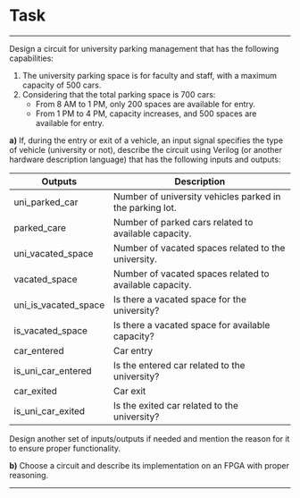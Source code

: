 # Task

---

Design a circuit for university parking management that has the following capabilities:

1. The university parking space is for faculty and staff, with a maximum capacity of 500 cars.
2. Considering that the total parking space is 700 cars:
   - From 8 AM to 1 PM, only 200 spaces are available for entry.
   - From 1 PM to 4 PM, capacity increases, and 500 spaces are available for entry.

**a)** If, during the entry or exit of a vehicle, an input signal specifies the type of vehicle (university or not), describe the circuit using Verilog (or another hardware description language) that has the following inputs and outputs:

| Outputs              | Description                                              |
| -------------------- | -------------------------------------------------------- |
| uni_parked_car       | Number of university vehicles parked in the parking lot. |
| parked_care          | Number of parked cars related to available capacity.     |
| uni_vacated_space    | Number of vacated spaces related to the university.      |
| vacated_space        | Number of vacated spaces related to available capacity.  |
| uni_is_vacated_space | Is there a vacated space for the university?             |
| is_vacated_space     | Is there a vacated space for available capacity?         |
| car_entered          | Car entry                                                |
| is_uni_car_entered   | Is the entered car related to the university?            |
| car_exited           | Car exit                                                 |
| is_uni_car_exited    | Is the exited car related to the university?             |

Design another set of inputs/outputs if needed and mention the reason for it to ensure proper functionality.

**b)** Choose a circuit and describe its implementation on an FPGA with proper reasoning.

---

<!-- # Question

---

Design a 512-bit processor with the following three components:

1. A register file with 4 512-bit registers named A1 to A4 that can store data. This register file should be capable of performing addition and multiplication operations with inputs from A1 and A2, outputting the result in A3. The output from A3 should be able to be transferred to A4.
2. A memory with a depth of 512 and a width of 32 bits. This memory should be capable of storing 16 consecutive addresses from memory in one instruction cycle.
3. A set of instructions for this processor that includes:
   - Storing data from one of the registers into memory
   - Loading data from memory into one of the registers
   - Adding and multiplying data from the registers and storing the result back into one of the registers

Design your circuit and ensure its correctness by testing it for edge cases. Pay attention to additional requirements like flags and processor states.

--- -->

